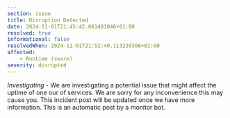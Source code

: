 ```yaml
---
section: issue
title: Disruption Detected
date: 2024-11-01T21:45:42.081401046+01:00
resolved: true
informational: false
resolvedWhen: 2024-11-01T21:52:40.113239306+01:00
affected:
    - Runtime (swarm)
severity: disrupted
---
```

*Investigating* - We are investigating a potential issue that might affect the uptime of one our of services. We are sorry for any inconvenience this may cause you. This incident post will be updated once we have more information.
This is an automatic post by a monitor bot.